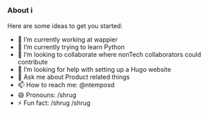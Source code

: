 ### About :information_source:

Here are some ideas to get you started:

- 🔭 I’m currently working at wappier
- 🌱 I’m currently trying to learn Python 
- 👯 I’m looking to collaborate where nonTech collaborators could contribute
- 🤔 I’m looking for help with setting up a Hugo website
- 💬 Ask me about Product related things
- 📫 How to reach me: @ntemposd
- 😄 Pronouns: /shrug
- ⚡ Fun fact: /shrug /shrug

